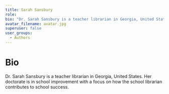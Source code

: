 ```yaml
---
title: Sarah Sansbury
role:
bio: "Dr. Sarah Sansbury is a teacher librarian in Georgia, United States. Her doctorate is in school improvement with a focus on how the school librarian contributes to school success. "
avatar_filename: avatar.jpg
superuser: false
user_groups:
  - Authors
---
```


# Bio
Dr. Sarah Sansbury is a teacher librarian in Georgia, United States. Her doctorate is in school improvement with a focus on how the school librarian contributes to school success. 

